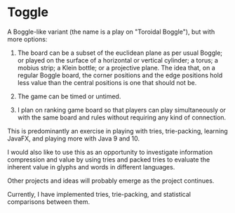 # Toggle

A Boggle-like variant (the name is a play on "Toroidal Boggle"), but with more options:

1. The board can be a subset of the euclidean plane as per usual Boggle; or played on the surface of a horizontal or vertical cylinder; a torus; a mobius strip; a Klein bottle; or a projective plane. The idea that, on a regular Boggle board, the corner positions and the edge positions hold less value than the central positions is one that should not be.

2. The game can be timed or untimed.

3. I plan on ranking game board so that players can play simultaneously or with the same board and rules without requiring any kind of connection.

This is predominantly an exercise in playing with tries, trie-packing, learning JavaFX, and playing more with Java 9 and 10.

I would also like to use this as an opportunity to investigate information compression and value by using tries and packed tries to evaluate the inherent value in glyphs and words in different languages.

Other projects and ideas will probably emerge as the project continues.

Currently, I have implemented tries, trie-packing, and statistical comparisons between them.

